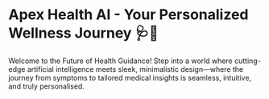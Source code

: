 # Apex Health AI - Your Personalized Wellness Journey 🩺🚀
Welcome to the Future of Health Guidance!
Step into a world where cutting-edge artificial intelligence meets sleek, minimalistic design—where the journey from symptoms to tailored medical insights is seamless, intuitive, and truly personalised.
